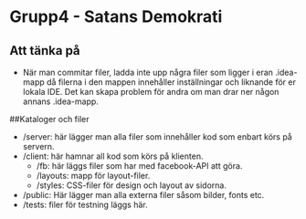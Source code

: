 # Grupp4 - Satans Demokrati


## Att tänka på
* När man commitar filer, ladda inte upp några filer som ligger i eran .idea-mapp då filerna i den mappen innehåller inställningar och liknande för er lokala IDE. Det kan skapa problem för andra om man drar ner någon annans .idea-mapp.


##Kataloger och filer
- /server: här lägger man alla filer som innehåller kod som enbart körs på servern.
- /client: här hamnar all kod som körs på klienten.
    - /fb: här läggs filer som har med facebook-API att göra.
    - /layouts: mapp för layout-filer.
    - /styles: CSS-filer för design och layout av sidorna.
- /public: Här lägger man alla externa filer såsom bilder, fonts etc.
- /tests: filer för testning läggs här.